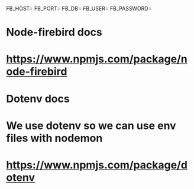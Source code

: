 FB_HOST=
FB_PORT=
FB_DB=
FB_USER=
FB_PASSWORD=

# Node-firebird docs
# https://www.npmjs.com/package/node-firebird

# Dotenv docs
# We use dotenv so we can use env files with nodemon
# https://www.npmjs.com/package/dotenv

